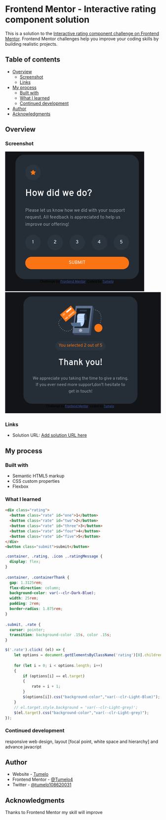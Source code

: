 # Frontend Mentor - Interactive rating component solution

This is a solution to the [Interactive rating component challenge on Frontend Mentor](https://www.frontendmentor.io/challenges/interactive-rating-component-koxpeBUmI). Frontend Mentor challenges help you improve your coding skills by building realistic projects. 

## Table of contents

- [Overview](#overview)
  - [Screenshot](#screenshot)
  - [Links](#links)
- [My process](#my-process)
  - [Built with](#built-with)
  - [What I learned](#what-i-learned)
  - [Continued development](#continued-development)
- [Author](#author)
- [Acknowledgments](#acknowledgments)


## Overview

### Screenshot

![](./screenshot/rate.png)
![](./screenshot/thanks.png)


### Links

- Solution URL: [Add solution URL here](https://your-solution-url.com)


## My process

### Built with

- Semantic HTML5 markup
- CSS custom properties
- Flexbox

### What I learned

```html
<div class="rating">
  <button class="rate" id="one">1</button>
  <button class="rate" id="two">2</button>
  <button class="rate" id="three">3</button>
  <button class="rate" id="four">4</button>
  <button class="rate" id="five">5</button>
</div>
<button class="submit">submit</button>
```
```css
.container, .rating, .icon ,.ratingMessage {
  display: flex;
}

.container, .containerThank {
  gap: 1.3125rem;
  flex-direction: column;
  background-color: var(--clr-Dark-Blue); 
  width: 25rem;
  padding: 2rem;
  border-radius: 1.875rem;
}

.submit, .rate {
  cursor: pointer;
  transition: background-color .15s, color .15s;
}
```
```js
$('.rate').click( (el) => {
    let options = document.getElementsByClassName('rating')[0].children;

    for (let i = 0; i < options.length; i++)
    {
        if (options[i] == el.target)
        {
            rate = i + 1;
        }
        $(options[i]).css("background-color","var(--clr-Light-Blue)");
    }
    // el.target.style.background = 'var(--clr-Light-grey)';
    $(el.target).css("background-color","var(--clr-Light-grey)");
});
```

### Continued development

responsive web design, layout [focal point, white space and hierarchy] and advance javacript


## Author

- Website - [Tumelo](https://github.com/Tumelo4)
- Frontend Mentor - [@Tumelo4](https://www.frontendmentor.io/profile/Tumelo4)
- Twitter - [@tumelo108620031](https://www.twitter.com/tumelo108620031)


## Acknowledgments

Thanks to Frontend Mentor my skill will improve